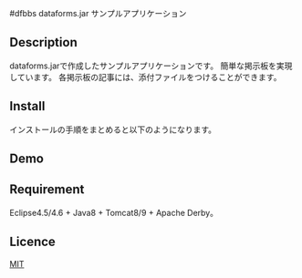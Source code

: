 #dfbbs dataforms.jar サンプルアプリケーション

## Description
dataforms.jarで作成したサンプルアプリケーションです。 
簡単な掲示板を実現しています。 
各掲示板の記事には、添付ファイルをつけることができます。


## Install
インストールの手順をまとめると以下のようになります。

## Demo

## Requirement
Eclipse4.5/4.6 + Java8 + Tomcat8/9 + Apache Derby。

## Licence
[MIT](https://github.com/takayanagi2087/dataforms/blob/master/LICENSE)



